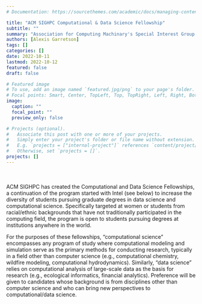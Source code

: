 ```yaml
---
# Documentation: https://sourcethemes.com/academic/docs/managing-content/

title: "ACM SIGHPC Computational & Data Science Fellowship"
subtitle: ""
summary: "Association for Computing Machinary's Special Interest Group on High Performance Computing"
authors: [Alexis Garretson]
tags: []
categories: []
date: 2022-10-11
lastmod: 2022-10-12
featured: false
draft: false

# Featured image
# To use, add an image named `featured.jpg/png` to your page's folder.
# Focal points: Smart, Center, TopLeft, Top, TopRight, Left, Right, BottomLeft, Bottom, BottomRight.
image:
  caption: ""
  focal_point: ""
  preview_only: false

# Projects (optional).
#   Associate this post with one or more of your projects.
#   Simply enter your project's folder or file name without extension.
#   E.g. `projects = ["internal-project"]` references `content/project/deep-learning/index.md`.
#   Otherwise, set `projects = []`.
projects: []
---
```

<br>
<br>
ACM SIGHPC has created the Computational and Data Science Fellowships, a continuation of the program started with Intel (see below) to increase the diversity of students pursuing graduate degrees in data science and computational science. Specifically targeted at women or students from racial/ethnic backgrounds that have not traditionally participated in the computing field, the program is open to students pursuing degrees at institutions anywhere in the world.

For the purposes of these fellowships, “computational science” encompasses any program of study where computational modeling and simulation serve as the primary methods for conducting research, typically in a field other than computer science (e.g., computational chemistry, wildfire modeling, computational hydrodynamics).  Similarly, “data science” relies on computational analysis of large-scale data as the basis for research (e.g., ecological informatics, financial analytics). Preference will be given to candidates whose background is from disciplines other than computer science and who can bring new perspectives to computational/data science.